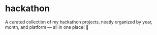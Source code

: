 # hackathon
A curated collection of my hackathon projects, neatly organized by year, month, and platform — all in one place! 🎯
